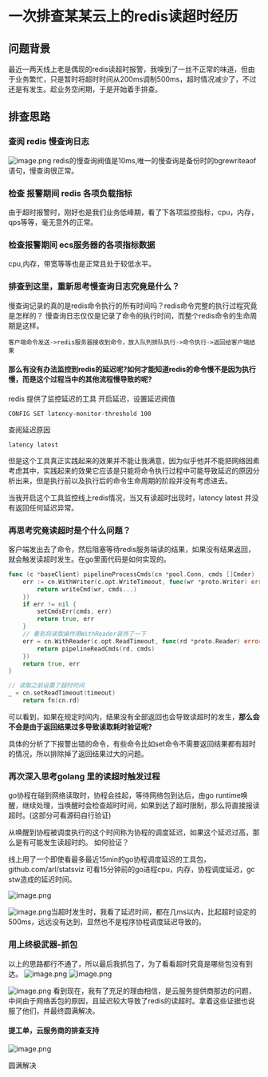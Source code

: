 # 一次排查某某云上的redis读超时经历

## 问题背景
最近一两天线上老是偶现的redis读超时报警，我嗅到了一丝不正常的味道，但由于业务繁忙，只是暂时将超时时间从200ms调制500ms，超时情况减少了，不过还是有发生。趁业务空闲期，于是开始着手排查。

## 排查思路
### 查阅 redis 慢查询日志

![image.png](https://s2.loli.net/2023/03/07/GafTLxnlztUBO6Y.png)
redis的慢查询阀值是10ms,唯一的慢查询是备份时的bgrewriteaof语句，慢查询很正常。

### 检查 报警期间 redis 各项负载指标

由于超时报警时，刚好也是我们业务低峰期，看了下各项监控指标，cpu，内存，qps等等，毫无意外的正常。

### 检查报警期间 ecs服务器的各项指标数据
cpu,内存，带宽等等也是正常且处于较低水平。

### 排查到这里，重新思考慢查询日志究竟是什么？
慢查询记录的真的是redis命令执行的所有时间吗？redis命令完整的执行过程究竟是怎样的？
慢查询日志仅仅是记录了命令的执行时间，而整个redis命令的生命周期是这样。
```shell
客户端命令发送->redis服务器接收到命令，放入队列排队执行->命令执行->返回给客户端结果
```
#### 那么有没有办法监控到redis的延迟呢?如何才能知道redis的命令慢不是因为执行慢，而是这个过程当中的其他流程慢导致的呢?
redis 提供了监控延迟的工具
开启延迟，设置延迟阀值
```shell
CONFIG SET latency-monitor-threshold 100
```
查阅延迟原因
```shell
latency latest
```
但是这个工具真正实践起来的效果并不能让我满意，因为似乎他并不能把网络因素考虑其中，实践起来的效果它应该是只能将命令执行过程中可能导致延迟的原因分析出来，但是执行前以及执行后的命令生命周期的阶段并没有考虑进去。

当我开启这个工具监控线上redis情况，当又有读超时出现时，latency latest 并没有返回任何延迟异常。

### 再思考究竟读超时是个什么问题？
客户端发出去了命令，然后阻塞等待redis服务端读的结果，如果没有结果返回，就会触发读超时发生。在go里面代码是如何实现的。
```go
func (c *baseClient) pipelineProcessCmds(cn *pool.Conn, cmds []Cmder) (bool, error) {
	err := cn.WithWriter(c.opt.WriteTimeout, func(wr *proto.Writer) error {
		return writeCmd(wr, cmds...)
	})
	if err != nil {
		setCmdsErr(cmds, err)
		return true, err
	}
    // 看到将读取操作用WithReader装饰了一下
	err = cn.WithReader(c.opt.ReadTimeout, func(rd *proto.Reader) error {
		return pipelineReadCmds(rd, cmds)
	})
	return true, err
}
```
```go
// 读取之前设置了超时时间
_ = cn.setReadTimeout(timeout)
	return fn(cn.rd)
```
可以看到，如果在规定时间内，结果没有全部返回也会导致读超时的发生，**那么会不会是由于返回结果过多导致读取耗时验证呢?**

具体的分析了下报警出错的命令，有些命令比如set命令不需要返回结果都有超时的情况，所以排除掉了返回结果过大的问题。

### 再次深入思考golang 里的读超时触发过程
go协程在碰到网络读取时，协程会挂起，等待网络包到达后，由go runtime唤醒，继续处理，当唤醒时会检查超时时间，如果到达了超时限制，那么将直接报读超时。(这部分可看源码自行验证)

从唤醒到协程被调度执行的这个时间称为协程的调度延迟，如果这个延迟过高，那么是有可能发生读超时的。
如何验证？

线上用了一个即使看最多最近15min的go协程调度延迟的工具包，github.com/arl/statsviz 可看15分钟前的go进程cpu，内存，协程调度延迟，gc stw造成的延迟时间。

![image.png](https://s2.loli.net/2023/03/07/w3Y5tT67hFVlDUM.png)


![image.png](https://s2.loli.net/2023/03/07/47xCvyaEUoQjVK5.png)当超时发生时，我看了延迟时间，都在几ms以内，比起超时设定的500ms，远远没有达到，显然也不是程序协程调度延迟导致的。

### 用上终极武器-抓包
以上的思路都行不通了，所以最后我抓包了，为了看看超时究竟是哪些包没有到达。
![image.png](https://s2.loli.net/2023/03/07/J3FeqOStaX4QHiW.png)
![image.png](https://s2.loli.net/2023/03/07/tB2RxOVcGCYHlkQ.png)

![image.png](https://s2.loli.net/2023/03/07/4U185SolBjexVyn.png)
看到现在，我有了充足的理由相信，是云服务提供商那边的问题，中间由于网络丢包的原因，且延迟较大导致了redis的读超时。拿着这些证据也说服了他们，并最终圆满解决。


#### 提工单，云服务商的排查支持

![image.png](https://s2.loli.net/2023/03/07/6H8c5Ja7UCfbp2d.png)

圆满解决